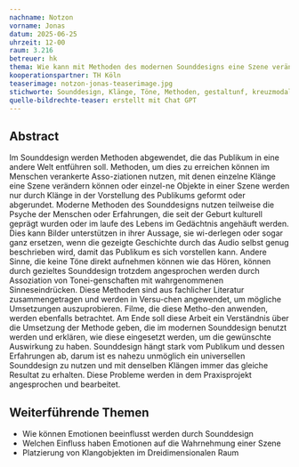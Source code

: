 ```yaml
---
nachname: Notzon
vorname: Jonas
datum: 2025-06-25
uhrzeit: 12-00
raum: 3.216 
betreuer: hk
thema: Wie kann mit Methoden des modernen Sounddesigns eine Szene verändert werden?
kooperationspartner: TH Köln
teaserimage: notzon-jonas-teaserimage.jpg
stichworte: Sounddesign, Klänge, Töne, Methoden, gestaltunf, kreuzmodale Eigenschaften, Klangobjekte
quelle-bildrechte-teaser: erstellt mit Chat GPT
---
```

## Abstract

Im Sounddesign werden Methoden abgewendet, die das Publikum in eine andere Welt entführen soll. Methoden, um dies zu erreichen können im Menschen verankerte Asso-ziationen nutzen, mit denen einzelne Klänge eine Szene verändern können oder einzel-ne Objekte in einer Szene werden nur durch Klänge in der Vorstellung des Publikums geformt oder abgerundet.
Moderne Methoden des Sounddesigns nutzen teilweise die Psyche der Menschen oder Erfahrungen, die seit der Geburt kulturell geprägt wurden oder im laufe des Lebens im Gedächtnis angehäuft werden. Dies kann Bilder unterstützen in ihrer Aussage, sie wi-derlegen oder sogar ganz ersetzen, wenn die gezeigte Geschichte durch das Audio selbst genug beschrieben wird, damit das Publikum es sich vorstellen kann.
Andere Sinne, die keine Töne direkt aufnehmen können wie das Hören, können durch gezieltes Sounddesign trotzdem angesprochen werden durch Assoziation von Tonei-genschaften mit wahrgenommenen Sinneseindrücken.
Diese Methoden sind aus fachlicher Literatur zusammengetragen und werden in Versu-chen angewendet, um mögliche Umsetzungen auszuprobieren. Filme, die diese Metho-den anwenden, werden ebenfalls betrachtet. 
Am Ende soll diese Arbeit ein Verständnis über die Umsetzung der Methode geben, die im modernen Sounddesign benutzt werden und erklären, wie diese eingesetzt werden, um die gewünschte Auswirkung zu haben. Sounddesign hängt stark vom Publikum und dessen Erfahrungen ab, darum ist es nahezu unmöglich ein universellen Sounddesign zu nutzen und mit denselben Klängen immer das gleiche Resultat zu erhalten. Diese Probleme werden in dem Praxisprojekt angesprochen und bearbeitet.

## Weiterführende Themen

* Wie können Emotionen beeinflusst werden durch Sounddesign
* Welchen Einfluss haben Emotionen auf die Wahrnehmung einer Szene
* Platzierung von Klangobjekten im Dreidimensionalen Raum
